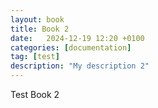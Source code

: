 ```yaml
---
layout: book
title: Book 2
date:   2024-12-19 12:20 +0100
categories: [documentation]
tag: [test]
description: "My description 2"
---
```


Test Book 2
